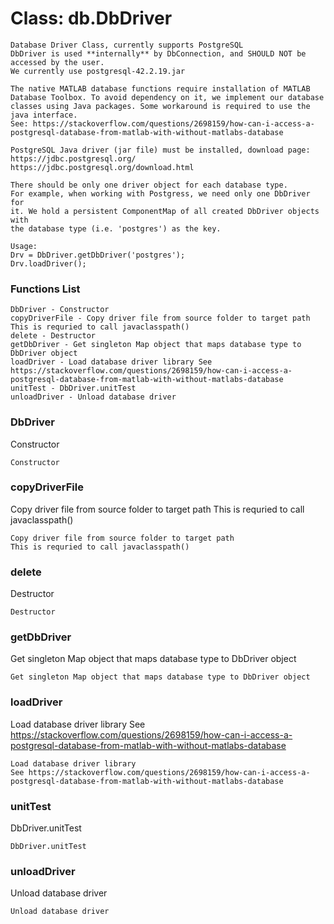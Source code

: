 # Class: db.DbDriver



    
    Database Driver Class, currently supports PostgreSQL  
    DbDriver is used **internally** by DbConnection, and SHOULD NOT be  
    accessed by the user.  
    We currently use postgresql-42.2.19.jar  
      
    The native MATLAB database functions require installation of MATLAB  
    Database Toolbox. To avoid dependency on it, we implement our database  
    classes using Java packages. Some workaround is required to use the java interface.  
    See: https://stackoverflow.com/questions/2698159/how-can-i-access-a-postgresql-database-from-matlab-with-without-matlabs-database  
      
    PostgreSQL Java driver (jar file) must be installed, download page:  
    https://jdbc.postgresql.org/  
    https://jdbc.postgresql.org/download.html  
      
    There should be only one driver object for each database type.  
    For example, when working with Postgress, we need only one DbDriver for  
    it. We hold a persistent ComponentMap of all created DbDriver objects with  
    the database type (i.e. 'postgres') as the key.  
      
    Usage:  
    Drv = DbDriver.getDbDriver('postgres');  
    Drv.loadDriver();  
      
      
      
      

### Functions List

    DbDriver - Constructor
    copyDriverFile - Copy driver file from source folder to target path This is requried to call javaclasspath()
    delete - Destructor
    getDbDriver - Get singleton Map object that maps database type to DbDriver object
    loadDriver - Load database driver library See https://stackoverflow.com/questions/2698159/how-can-i-access-a-postgresql-database-from-matlab-with-without-matlabs-database
    unitTest - DbDriver.unitTest
    unloadDriver - Unload database driver

### DbDriver

Constructor


    
    Constructor  


### copyDriverFile

Copy driver file from source folder to target path This is requried to call javaclasspath()


    
    Copy driver file from source folder to target path  
    This is requried to call javaclasspath()  


### delete

Destructor


    
    Destructor  


### getDbDriver

Get singleton Map object that maps database type to DbDriver object


    
    Get singleton Map object that maps database type to DbDriver object  


### loadDriver

Load database driver library See https://stackoverflow.com/questions/2698159/how-can-i-access-a-postgresql-database-from-matlab-with-without-matlabs-database


    
    Load database driver library  
    See https://stackoverflow.com/questions/2698159/how-can-i-access-a-postgresql-database-from-matlab-with-without-matlabs-database  


### unitTest

DbDriver.unitTest


    
    DbDriver.unitTest  


### unloadDriver

Unload database driver


    
    Unload database driver  


